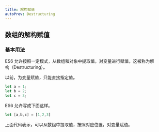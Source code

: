 ```yaml
---
title: 解构赋值
autoPrev: Destructuring
---
```

## 数组的解构赋值

### 基本用法

ES6 允许按照一定模式，从数组和对象中提取值，对变量进行赋值，这被称为解构（Destructuring）。

以前，为变量赋值，只能直接指定值。

```js
let a = 1;
let b = 2;
let c = 3;
```
ES6 允许写成下面这样。
```js
let [a,b,c] = [1,2,3]
```
上面代码表示，可以从数组中提取值，按照对应位置，对变量赋值。